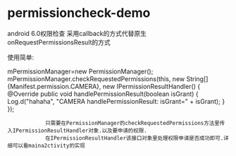 # permissioncheck-demo
android 6.0权限检查 采用callback的方式代替原生onRequestPermissionsResult的方式

使用简单:

 mPermissionManager=new PermissionManager();
        mPermissionManager.checkRequestedPermissions(this,
                new String[]{Manifest.permission.CAMERA}, new IPermissionResultHandler() {
                    @Override
                    public void handlePermissionResult(boolean isGrant) {
                        Log.d("hahaha", "CAMERA handlePermissionResult: isGrant=" + isGrant);
                    }
                });
                
                只需要在PermissionManager的checkRequestedPermissions方法里传入IPermissionResultHandler对象.以及要申请的权限.
                在IPermissionResultHandler该接口对象里处理权限申请是否成功即可.详细可以看maina2ctivity的实现
